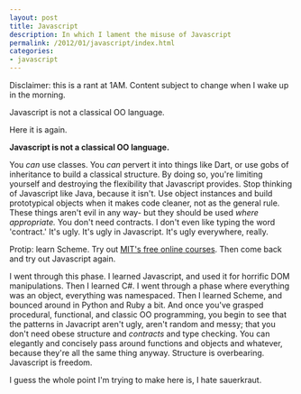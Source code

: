 ```yaml
---
layout: post
title: Javascript
description: In which I lament the misuse of Javascript
permalink: /2012/01/javascript/index.html
categories:
- javascript
---
```


Disclaimer: this is a rant at 1AM. Content subject to change when I wake up in
the morning.

Javascript is not a classical OO language.

Here it is again.

**Javascript is not a classical OO language.**

You *can* use classes. You *can* pervert it into things like Dart, or use
gobs of inheritance to build a classical structure. By doing so, you're
limiting yourself and destroying the flexibility that Javascript provides. Stop
thinking of Javascript like Java, because it isn't. Use object instances and
build prototypical objects when it makes code cleaner, not as the general rule.
These things aren't evil in any way- but they should be used *where appropriate.*
You don't need contracts. I don't even like typing the word 'contract.' It's
ugly. It's ugly in Javascript. It's ugly everywhere, really.

Protip: learn Scheme. Try out [MIT's free online courses](http://ocw.mit.edu/courses/electrical-engineering-and-computer-science/6-001-structure-and-interpretation-of-computer-programs-spring-2005/).
Then come back and try out Javascript again.

I went through this phase. I learned Javascript, and used it for horrific DOM
manipulations. Then I learned C#. I went through a phase where everything was
an object, everything was namespaced. Then I learned Scheme, and bounced around
in Python and Ruby a bit. And once you've grasped procedural, functional, and
classic OO programming, you begin to see that the patterns in Javacript aren't
ugly, aren't random and messy; that you don't need obese structure and *contracts*
and type checking. You can elegantly and concisely pass around functions and
objects and whatever, because they're all the same thing anyway. Structure is
overbearing. Javascript is freedom.

I guess the whole point I'm trying to make here is, I hate sauerkraut.
